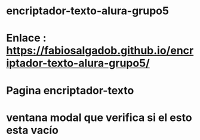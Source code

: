 # encriptador-texto-alura-grupo5
# Enlace : https://fabiosalgadob.github.io/encriptador-texto-alura-grupo5/
# Pagina encriptador-texto
# ventana modal que verifica si el esto esta vacío
